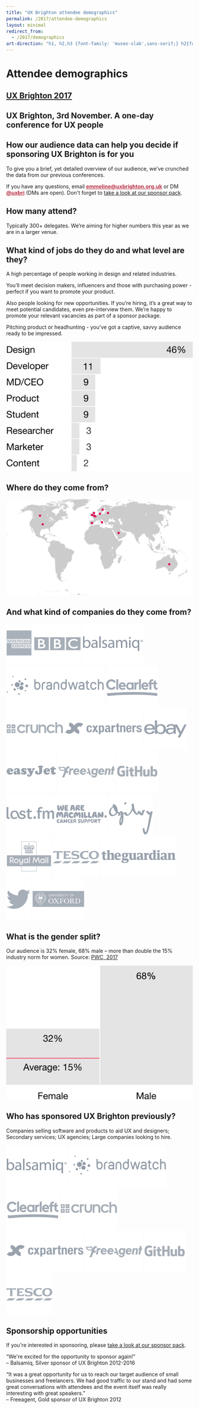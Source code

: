 ```yaml
---
title: "UX Brighton attendee demographics"
permalink: /2017/attendee-demographics
layout: minimal
redirect_from:
  - /2017/demographics
art-direction: "h1, h2,h3 {font-family: 'museo-slab',sans-serif;} h2{font-size: 1.5rem; color: #1075b0} h3{font-size: 1.3rem; color: #1075b0 !important} img {width: 100%; padding:0; margin: 0; border: none} img[src*='3rd-party-logos']{width: 25%; vertical-align: middle; padding: 5px;} #attendee-demographics{background-image: url('/2017/photos/30373076604_a0f3f02c15_o.jpg'); background-repeat: no-repeat; margin: -2.5rem -2.5rem 0 -2.5rem; padding: 100% 1rem 0 1rem; height: 5rem; background-size: cover; color: #fff !important; text-shadow: 1px 1px 2px black;} #ux-brighton-2017 {background-image: url(/2017/logo/red-square-2017.svg); background-repeat: no-repeat; color: transparent; height: 15%; width: auto; position: absolute; top: 1rem; left: 1rem; margin: 0; padding: 0;} #ux-brighton-2017  a {height: 100%; width: auto; display: block; color: transparent} #ux-brighton-2017 a:hover {border: none} .event-detail{position: relative} .event-meta{ margin-bottom: 0} #ux-brighton-3rd-november-a-one-day-conference-for-ux-people {font-size: 3.2vmin; margin: 0 -2rem; padding: 1rem 2rem; background: #b83246; color: #fff; text-align: center;} div#body p{font-size: 1.1rem; line-height: 1.7rem} .quote p {margin: 1.1rem 2rem 0 0; color: rgb(127,127,127); font-size: 1.2rem; line-height: 2; font-style: italic} @media (min-width: 55rem) {#quotes{float: left; width: 30%; margin-top: 1rem;} #body{float: right; width: 70%} img {width: auto} img[src*='3rd-party-logos']{width: 15%; vertical-align: middle; padding: 5px;} #attendee-demographics{padding-top: 35%; padding-bottom: 0rem}}"
---
```

<h1 id="attendee-demographics">Attendee demographics</h1>
<h2 id="ux-brighton-2017"><a href="http://uxbrighton.org.uk">UX Brighton 2017</a></h2>
<h2 id="ux-brighton-3rd-november-a-one-day-conference-for-ux-people">UX Brighton, 3rd November. A one-day conference for UX people</h2>
<div id="container">
<div id="body">
<h2 id="how-our-audience-data-can-help-you-decide-if-sponsoring-ux-brighton-is-for-you">How our audience data can help you decide if sponsoring UX Brighton is for you</h2>
<p>To give you a brief, yet detailed overview of our audience, we’ve crunched the data from our previous conferences.</p>

<p>If you have any questions, email <strong><a href="mailto:emmeline@uxbrighton.org.uk" style="color:#b83246">emmeline@uxbrighton.org.uk</a></strong>
or DM <strong><a href="https://twitter.com/direct_messages/create/uxbri" style="color:#b83246">@uxbri</a></strong> (DMs are open). Don't forget to <a href="/2017/sponsor-pack">take a look at our sponsor pack</a>.</p>

<h2 id="how-many-attend-">How many attend?</h2>
<p>Typically 300+ delegates. We’re aiming for higher numbers this year as we are in a larger venue.</p>
<h2 id="what-kind-of-jobs-do-they-do-and-what-level-are-they-">What kind of jobs do they do and what level are they?</h2>
<p>A high percentage of people working in design and related industries.</p>
<p>You’ll meet decision makers, influencers and those with purchasing power - perfect if you want to promote your product.</p>
<p>Also people looking for new opportunities. If you’re hiring, it’s a great way to meet potential candidates, even pre-interview them. We’re happy to promote your relevant vacancies as part of a sponsor package.</p>
<p>Pitching product or headhunting - you&#39;ve got a captive, savvy audience ready to be impressed.</p>
<p><img src="/2017/graphics/job-titles@3x.svg" alt="Job titles graphic"></p>
<h2 id="where-do-they-come-from-">Where do they come from?</h2>
<p><img src="/2017/graphics/attendee-origins.svg" alt="Attendee origins graphic"></p>
<h2 id="and-what-kind-of-companies-do-they-come-from-">And what kind of companies do they come from?</h2>
<p><img src="/2017/3rd-party-logos/American Express.svg" alt="American Express logo">
<img src="/2017/3rd-party-logos/BBC.svg" alt="BBC logo">
<img src="/2017/3rd-party-logos/Balsamiq.svg" alt="Balsamiq logo">
<img src="/2017/3rd-party-logos/Brandwatch.svg" alt="Brandwatch logo">
<img src="/2017/3rd-party-logos/Clearleft.svg" alt="Clearleft logo">
<img src="/2017/3rd-party-logos/Crunch.svg" alt="Crunch logo">
<img src="/2017/3rd-party-logos/cxpartners.svg" alt="cxpartners logo">
<img src="/2017/3rd-party-logos/EBay.svg" alt="EBay logo">
<img src="/2017/3rd-party-logos/EasyJet.svg" alt="EasyJet logo">
<img src="/2017/3rd-party-logos/Freeagent.svg" alt="Freeagent logo">
<img src="/2017/3rd-party-logos/GitHub.svg" alt="GitHub logo">
<img src="/2017/3rd-party-logos/Last.fm.svg" alt="LastFM logo">
<img src="/2017/3rd-party-logos/Macmillan.svg" alt="Macmillan logo">
<img src="/2017/3rd-party-logos/Ogilvy.svg" alt="Ogilvy logo">
<img src="/2017/3rd-party-logos/Royal Mail.svg" alt="Royal Mail logo">
<img src="/2017/3rd-party-logos/Tesco.svg" alt="Tesco logo">
<img src="/2017/3rd-party-logos/The Guardian.svg" alt="The Guardian logo">
<img src="/2017/3rd-party-logos/Twitter .svg" alt="Twitter logo">
<img src="/2017/3rd-party-logos/University of Oxford.svg" alt="University of Oxford logo"></p>
<h2 id="what-is-the-gender-split-">What is the gender split?</h2>
<p>Our audience is 32% female, 68% male – more than double the 15% industry norm for women.
Source: <a href="https://www.linkedin.com/pulse/women-technology-time-close-gender-gap-sheridan-ash">PWC, 2017</a></p>
<p><img src="/2017/graphics/gender-split@3x.svg" alt="Gender split graphic"></p>
<h2 id="who-has-sponsored-ux-brighton-previously-">Who has sponsored UX Brighton previously?</h2>
<p>Companies selling software and products to aid UX and designers; Secondary services; UX agencies; Large companies looking to hire.</p>
<p><img src="/2017/3rd-party-logos/Balsamiq.svg" alt="Balsamiq logo">
<img src="/2017/3rd-party-logos/Brandwatch.svg" alt="Brandwatch logo">
<img src="/2017/3rd-party-logos/Clearleft.svg" alt="Clearleft logo">
<img src="/2017/3rd-party-logos/Crunch.svg" alt="Crunch logo">
<img src="/2017/3rd-party-logos/cxpartners.svg" alt="cxpartners logo">
<img src="/2017/3rd-party-logos/Freeagent.svg" alt="Freeagent logo">
<img src="/2017/3rd-party-logos/GitHub.svg" alt="GitHub logo">
<img src="/2017/3rd-party-logos/Tesco.svg" alt="Tesco logo"></p>

<h2>Sponsorship opportunities</h2>
<p>If you're interested in sponsoring, please <a href="/2017/sponsor-pack">take a look at our sponsor pack</a>.</p>

</div>

<div id="quotes">

<div class="quote"><p>&ldquo;We're excited for the opportunity to sponsor again!&rdquo;<br>– Balsamiq, Silver sponsor of UX Brighton 2012-2016</p></div>

<div class="quote"><p>&ldquo;It was a great opportunity for us to reach our target audience of small businesses and freelancers. We had good traffic to our stand and had some great conversations with attendees and the event itself was really interesting with great speakers.&rdquo;<br>– Freeagent, Gold sponsor of UX Brighton 2012</p></div>

</div>
</div>
